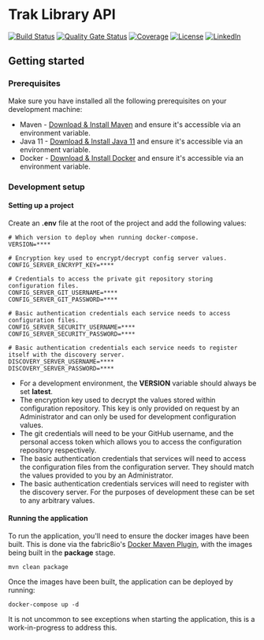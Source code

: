 # Trak Library API

<!-- Project shields -->
[![Build Status][codebuild-badge]][codebuild-url]
[![Quality Gate Status][sonarcloud-quality-gate-badge]][sonarcloud-url]
[![Coverage][sonarcloud-code-coverage-badge]][sonarcloud-url]
[![License][license-badge]][license-url]
[![LinkedIn][linkedin-badge]][linkedin-url]

## Getting started

### Prerequisites

Make sure you have installed all the following prerequisites on your development machine:

- Maven - [Download & Install Maven](https://maven.apache.org/download.cgi) and ensure it's accessible via an environment variable.
- Java 11 - [Download & Install Java 11](https://adoptopenjdk.net/?variant=openjdk11&jvmVariant=hotspot) and ensure it's accessible via an environment variable.
- Docker - [Download & Install Docker](https://www.docker.com/products/docker-desktop) and ensure it's accessible via an environment variable.

### Development setup

#### Setting up a project
Create an **.env** file at the root of the project and add the following values:

```.env
# Which version to deploy when running docker-compose.
VERSION=****

# Encryption key used to encrypt/decrypt config server values.
CONFIG_SERVER_ENCRYPT_KEY=****

# Credentials to access the private git repository storing configuration files.
CONFIG_SERVER_GIT_USERNAME=****
CONFIG_SERVER_GIT_PASSWORD=****

# Basic authentication credentials each service needs to access configuration files.
CONFIG_SERVER_SECURITY_USERNAME=****
CONFIG_SERVER_SECURITY_PASSWORD=****

# Basic authentication credentials each service needs to register itself with the discovery server.
DISCOVERY_SERVER_USERNAME=****
DISCOVERY_SERVER_PASSWORD=****
```

- For a development environment, the **VERSION** variable should always be set **latest**. 
- The encryption key used to decrypt the values stored within configuration repository. This key is only provided on request by an Administrator and can only be used for development configuration values.
- The git credentials will need to be your GitHub username, and the personal access token which allows you to access the configuration repository respectively.
- The basic authentication credentials that services will need to access the configuration files from the configuration server. They should match the values provided to you by an Administrator.
- The basic authentication credentials services will need to register with the discovery server. For the purposes of development these can be set to any arbitrary values.

#### Running the application

To run the application, you'll need to ensure the docker images have been built. This is done via the fabric8io's [Docker Maven Plugin](https://github.com/fabric8io/docker-maven-plugin), with the images being built in the **package** stage.
```shell script
mvn clean package
``` 

Once the images have been built, the application can be deployed by running:
```shell script
docker-compose up -d
```

It is not uncommon to see exceptions when starting the application, this is a work-in-progress to address this.

<!-- Badges -->
[codebuild-badge]: https://codebuild.eu-west-2.amazonaws.com/badges?uuid=eyJlbmNyeXB0ZWREYXRhIjoiZ3pQU2srenU4Mm5Fb2E4MGM4cnFyWDErQW1iMFBhc2dNakdaaG1oVTllRndwbERXZlg5QmJ2UjJaVlVKUElqZzNBd3JWZTA0L2RuS2k1cHZQN3pKdkxvPSIsIml2UGFyYW1ldGVyU3BlYyI6IklEMk5pOEdZT2JqVzBoSmgiLCJtYXRlcmlhbFNldFNlcmlhbCI6MX0%3D&branch=develop
[codebuild-url]: https://eu-west-2.console.aws.amazon.com/codesuite/codebuild/885890504135/projects/trak-api-development
[sonarcloud-quality-gate-badge]: https://sonarcloud.io/api/project_badges/measure?project=sparky-studios_trak-api&metric=alert_status
[sonarcloud-code-coverage-badge]: https://sonarcloud.io/api/project_badges/measure?project=sparky-studios_trak-api&metric=coverage
[sonarcloud-url]: https://sonarcloud.io/dashboard?id=sparky-studios_trak-api
[license-badge]: https://img.shields.io/badge/License-Apache%202.0-blue.svg
[license-url]: https://opensource.org/licenses/Apache-2.0
[linkedin-badge]: https://img.shields.io/badge/-LinkedIn-black.svg?style=flat-square&logo=linkedin&colorB=555
[linkedin-url]: https://linkedin.com/in/benjamin-carter-04a8a3114